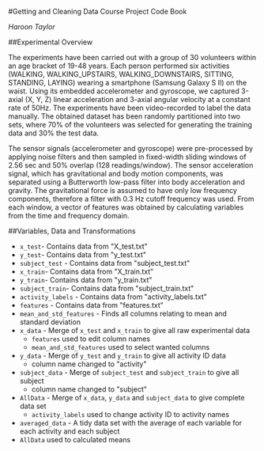 #Getting and Cleaning Data Course Project Code Book

*Haroon Taylor*

##Experimental Overview

The experiments have been carried out with a group of 30 volunteers within an age bracket of 19-48 years. Each person performed six activities (WALKING, WALKING_UPSTAIRS, WALKING_DOWNSTAIRS, SITTING, STANDING, LAYING) wearing a smartphone (Samsung Galaxy S II) on the waist. Using its embedded accelerometer and gyroscope, we captured 3-axial (X, Y, Z) linear acceleration and 3-axial angular velocity at a constant rate of 50Hz. The experiments have been video-recorded to label the data manually. The obtained dataset has been randomly partitioned into two sets, where 70% of the volunteers was selected for generating the training data and 30% the test data. 

The sensor signals (accelerometer and gyroscope) were pre-processed by applying noise filters and then sampled in fixed-width sliding windows of 2.56 sec and 50% overlap (128 readings/window). The sensor acceleration signal, which has gravitational and body motion components, was separated using a Butterworth low-pass filter into body acceleration and gravity. The gravitational force is assumed to have only low frequency components, therefore a filter with 0.3 Hz cutoff frequency was used. From each window, a vector of features was obtained by calculating variables from the time and frequency domain.

##Variables, Data and Transformations

- `x_test`- Contains data from "X_test.txt"
- `y_test`- Contains data from "y_test.txt"
- `subject_test` - Contains data from "subject_test.txt"
- `x_train`- Contains data from "X_train.txt"
- `y_train`- Contains data from "y_train.txt"
- `subject_train`- Contains data from "subject_train.txt"
- `activity_labels` - Contains data from "activity_labels.txt"
- `features` - Contains data from "features.txt"
- `mean_and_std_features` - Finds all columns relating to mean and standard deviation
- `x_data` - Merge of `x_test` and `x_train` to give all raw experimental data
  - `features` used to edit column names 
  - `mean_and_std_features` used to select wanted columns
- `y_data` - Merge of `y_test` and `y_train` to give all activity ID data
  - column name changed to "activity"
- `subject_data` - Merge of `subject_test` and `subject_train` to give all subject 
  - column name changed to "subject"
- `AllData` - Merge of `x_data`, `y_data` and `subject_data` to give complete data set
  - `activity_labels` used to change activity ID to activity names
- `averaged_data` - A tidy data set with the average of each variable for each activity and each subject
 - `AllData` used to calculated means


